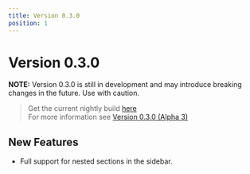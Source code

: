 ```yaml
---
title: Version 0.3.0
position: 1
---
```


# Version 0.3.0

**NOTE:** Version 0.3.0 is still in development and may introduce breaking changes in the future. Use with caution.

> Get the current nightly build [here](https://github.com/Padi2312/dorcs/releases/tag/0.3.0-alpha.3) \
> For more information see [Version 0.3.0 (Alpha 3)](./changelog/version_3_0/02_v_0_3_0_alpha_3)

## New Features

- Full support for nested sections in the sidebar.
